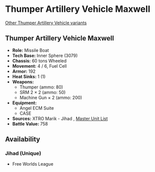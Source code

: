 # Thumper Artillery Vehicle Maxwell 

[Other Thumper Artillery Vehicle variants](../thumper_artillery_vehicle.md) 

## Thumper Artillery Vehicle Maxwell 

- **Role:** Missile Boat 
- **Tech Base:** Inner Sphere (3079) 
- **Chassis:** 60 tons Wheeled 
- **Movement:** 4 / 6, Fuel Cell 
- **Armor:** 192 
- **Heat Sinks:** 1 (1) 
- **Weapons:** 
  - Thumper (ammo: 80) 
  - SRM 2 × 2 (ammo: 50) 
  - Machine Gun × 2 (ammo: 200) 
- **Equipment:** 
  - Angel ECM Suite 
  - CASE 
- **Sources:** XTRO Marik - Jihad , [Master Unit List](http://masterunitlist.info/Unit/Details/3211) 
- **Battle Value:** 758 

## Availability 

### Jihad (Unique) 

- Free Worlds League 

